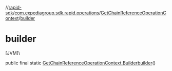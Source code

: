 //[rapid-sdk](../../../index.md)/[com.expediagroup.sdk.rapid.operations](../index.md)/[GetChainReferenceOperationContext](index.md)/[builder](builder.md)

# builder

[JVM]\

public final static [GetChainReferenceOperationContext.Builder](-builder/index.md)[builder](builder.md)()
